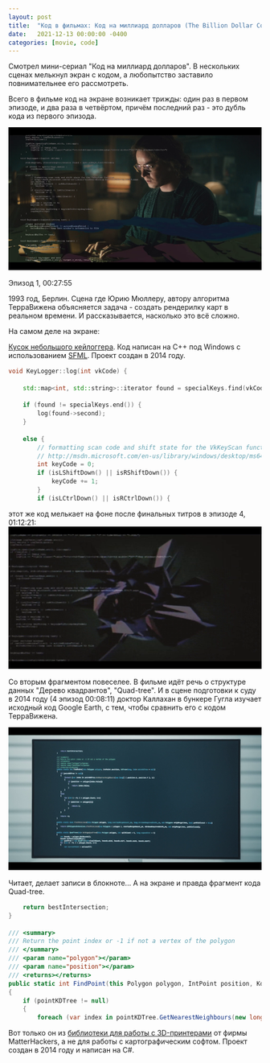 ```yaml
---
layout: post
title:  "Код в фильмах: Код на миллиард долларов (The Billion Dollar Code)"
date:   2021-12-13 00:00:00 -0400
categories: [movie, code]
---
```


Смотрел мини-сериал "Код на миллиард долларов". В нескольких сценах мелькнул экран с кодом, а любопытство заставило повнимательнее его рассмотреть.

Всего в фильме код на экране возникает трижды: один раз в первом эпизоде, и два раза в четвёртом, причём последний раз - это дубль кода из первого эпизода.

![](/images/the-billoin-dollar-code-s1e1-00-27-55_.png)

Эпизод 1, 00:27:55

1993 год, Берлин. Сцена где Юрию Мюллеру, автору алгоритма ТерраВижена объясняется задача - создать рендерилку карт в реальном времени. И рассказывается, насколько это всё сложно.

На самом деле на экране:

[Кусок небольшого кейлоггера](https://github.com/sweetsoftware/FTPKeyLogger/blob/master/keylogger.cpp#L358). Код написан на C++ под Windows с использованием [SFML](https://www.sfml-dev.org/). Проект создан в 2014 году.

```cpp
void KeyLogger::log(int vkCode) {

    std::map<int, std::string>::iterator found = specialKeys.find(vkCode);

    if (found != specialKeys.end()) {
        log(found->second);
    }

    else {
        // formatting scan code and shift state for the VkKeyScan function
        // http://msdn.microsoft.com/en-us/library/windows/desktop/ms646329%28v=vs.85%29.aspx
        int keyCode = 0;
        if (isLShiftDown() || isRShiftDown()) {
            keyCode += 1;
        }
        if (isLCtrlDown() || isRCtrlDown()) {
```

этот же код мелькает на фоне после финальных титров в эпизоде 4, 01:12:21:
![](/images/the-billoin-dollar-code-s1e4-01-12-21_.png)

Со вторым фрагментом повеселее. В фильме идёт речь о структуре данных "Дерево квадрантов", "Quad-tree". И в сцене подготовки к суду в 2014 году (4 эпизод 00:08:11) доктор Каллахан в бункере Гугла изучает исходный код Google Earth, с тем, чтобы сравнить его с кодом ТерраВижена.

![](/images/the-billoin-dollar-code-s1e4-00-08-11_.png)

Читает, делает записи в блокноте... А на экране и правда фрагмент кода Quad-tree.
```c#
    return bestIntersection;
}

/// <summary>
/// Return the point index or -1 if not a vertex of the polygon
/// </summary>
/// <param name="polygon"></param>
/// <param name="position"></param>
/// <returns></returns>
public static int FindPoint(this Polygon polygon, IntPoint position, KdTree<long, int> pointKDTree = null)
{
    if (pointKDTree != null)
    {
        foreach (var index in pointKDTree.GetNearestNeighbours(new long[] { position.X, position.Y }, 1))
```

Вот только он из [библиотеки для работы с 3D-принтерами](https://github.com/MatterHackers/MatterSlice/blob/dc55feeb1e043b0772aa2c21b4d6947e1cccc14f/QuadTree/PolygonExtensions.cs#L340) от фирмы MatterHackers, а не для работы с картографическим софтом. Проект создан в 2014 году и написан на C#.
